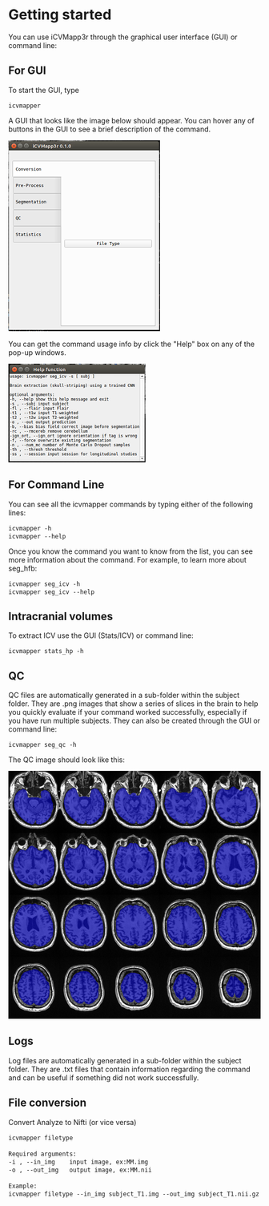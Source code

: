 # Getting started

You can use iCVMapp3r through the graphical user interface (GUI) or command line:

## For GUI

To start the GUI, type

    icvmapper

A GUI that looks like the image below should appear. You can hover any of buttons in the GUI to see a brief description of the command.

![Graphical user interface for the Dasher application](images/icvmapper_gui.png)

You can get the command usage info by click the "Help" box on any of the pop-up windows.

![Help screen for graphical user interface for Dasher application](images/icvmapper_help.png)

## For Command Line

You can see all the icvmapper commands by typing either of the following lines:

    icvmapper -h
    icvmapper --help

Once you know the command you want to know from the list, you can see more information about the command. For example, to learn more about seg_hfb:

    icvmapper seg_icv -h
    icvmapper seg_icv --help

## Intracranial volumes
To extract ICV use the GUI (Stats/ICV) or command line:

    icvmapper stats_hp -h

## QC
QC files are automatically generated in a sub-folder within the subject folder.
They are .png images that show a series of slices in the brain to
help you quickly evaluate if your command worked successfully,
especially if you have run multiple subjects.
They can also be created through the GUI or command line:

    icvmapper seg_qc -h

The QC image should look like this:

![Quality control image for icv segmentation](images/icv_seg_qc.png)


## Logs
Log files are automatically generated in a sub-folder within the subject folder.
They are .txt files that contain information regarding the command
and can be useful if something did not work successfully.

## File conversion

Convert Analyze to Nifti (or vice versa)

    icvmapper filetype

    Required arguments:
    -i , --in_img    input image, ex:MM.img
    -o , --out_img   output image, ex:MM.nii

    Example:
    icvmapper filetype --in_img subject_T1.img --out_img subject_T1.nii.gz


